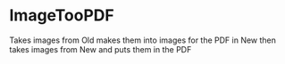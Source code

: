 # ImageTooPDF
Takes images from Old makes them into images for the PDF in New then takes images from New and puts them in the PDF
